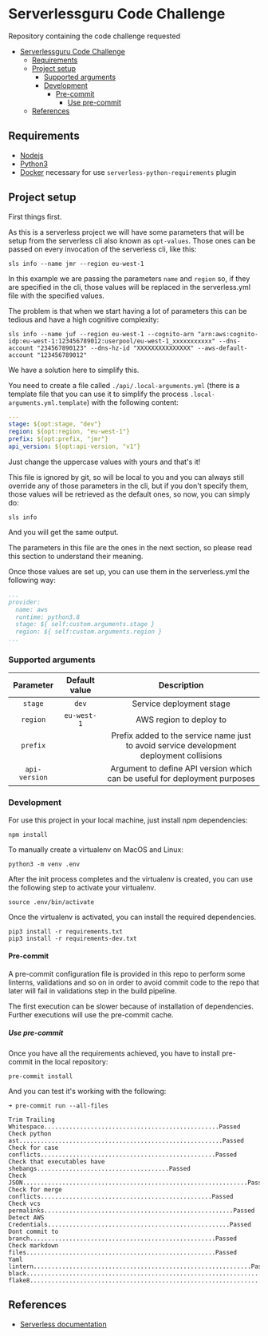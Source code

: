 # Serverlessguru Code Challenge

Repository containing the code challenge requested

- [Serverlessguru Code Challenge](#serverlessguru-code-challenge)
  - [Requirements](#requirements)
  - [Project setup](#project-setup)
    - [Supported arguments](#supported-arguments)
    - [Development](#development)
      - [Pre-commit](#pre-commit)
        - [Use pre-commit](#use-pre-commit)
  - [References](#references)

## Requirements

- [Nodejs](https://nodejs.org/en/)
- [Python3](https://www.python.org/download/releases/3.0/)
- [Docker](https://www.docker.com/) necessary for use `serverless-python-requirements` plugin

## Project setup

First things first.

As this is a serverless project we will have some parameters that will be setup from the serverless cli also known as `opt-values`. Those ones can be passed on every invocation of the serverless cli, like this:

```shell
sls info --name jmr --region eu-west-1
```

In this example we are passing the parameters `name` and `region` so, if they are specified in the cli, those values will be replaced in the serverless.yml file with the specified values.

The problem is that when we start having a lot of parameters this can be tedious and have a high cognitive complexity:

```shell
sls info --name juf --region eu-west-1 --cognito-arn "arn:aws:cognito-idp:eu-west-1:123456789012:userpool/eu-west-1_xxxxxxxxxxx" --dns-account "234567890123" --dns-hz-id "XXXXXXXXXXXXXXX" --aws-default-account "123456789012"
```

We have a solution here to simplify this.

You need to create a file called `./api/.local-arguments.yml` (there is a template file that you can use it to simplify the process `.local-arguments.yml.template`) with the following content:

```yaml
---
stage: ${opt:stage, "dev"}
region: ${opt:region, "eu-west-1"}
prefix: ${opt:prefix, "jmr"}
api_version: ${opt:api-version, "v1"}
```

Just change the uppercase values with yours and that's it!

This file is ignored by git, so will be local to you and you can always still override any of those parameters in the cli, but if you don't specify them, those values will be retrieved as the default ones, so now, you can simply do:

```shell
sls info
```

And you will get the same output.

The parameters in this file are the ones in the next section, so please read this section to understand their meaning.

Once those values are set up, you can use them in the serverless.yml the following way:

```yaml
...
provider:
  name: aws
  runtime: python3.8
  stage: ${ self:custom.arguments.stage }
  region: ${ self:custom.arguments.region }
...
```

### Supported arguments

|Parameter|Default value|Description|
|:--:|:--:|:--:|
|`stage`|`dev`|Service deployment stage|
|`region`|`eu-west-1`|AWS region to deploy to|
|`prefix`||Prefix added to the service name just to avoid service development deployment collisions|
|`api-version`||Argument to define API version which can be useful for deployment purposes|

### Development

For use this project in your local machine, just install npm dependencies:

```shell
npm install
```

To manually create a virtualenv on MacOS and Linux:

```shell
python3 -m venv .env
```

After the init process completes and the virtualenv is created, you can use the following
step to activate your virtualenv.

```shell
source .env/bin/activate
```

Once the virtualenv is activated, you can install the required dependencies.

```shell
pip3 install -r requirements.txt
pip3 install -r requirements-dev.txt
```

#### Pre-commit

A pre-commit configuration file is provided in this repo to perform some linterns, validations and so on in order to avoid commit code to the repo that later will fail in validations step in the build pipeline.

The first execution can be slower because of installation of dependencies. Further executions will use the pre-commit cache.

##### Use pre-commit

Once you have all the requirements achieved, you have to install pre-commit in the local repository:

```shell
pre-commit install
```

And you can test it's working with the following:

```shell
➜ pre-commit run --all-files

Trim Trailing Whitespace.................................................Passed
Check python ast.........................................................Passed
Check for case conflicts.................................................Passed
Check that executables have shebangs.....................................Passed
Check JSON...............................................................Passed
Check for merge conflicts................................................Passed
Check vcs permalinks.....................................................Passed
Detect AWS Credentials...................................................Passed
Dont commit to branch....................................................Passed
Check markdown files.....................................................Passed
Yaml lintern.............................................................Passed
black....................................................................Passed
flake8...................................................................Passed
```

## References

- [Serverless documentation](https://www.serverless.com/framework/docs/providers/aws/cli-reference/deploy/)
